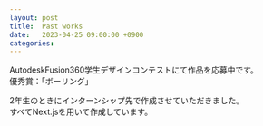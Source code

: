 ```yaml
---
layout: post
title:  Past works
date:   2023-04-25 09:00:00 +0900
categories:
---
```

AutodeskFusion360学生デザインコンテストにて作品を応募中です。<br/>
優秀賞：「ボーリング」<br/>



2年生のときにインターンシップ先で作成させていただきました。<br/>
すべてNext.jsを用いて作成しています。<br/>


